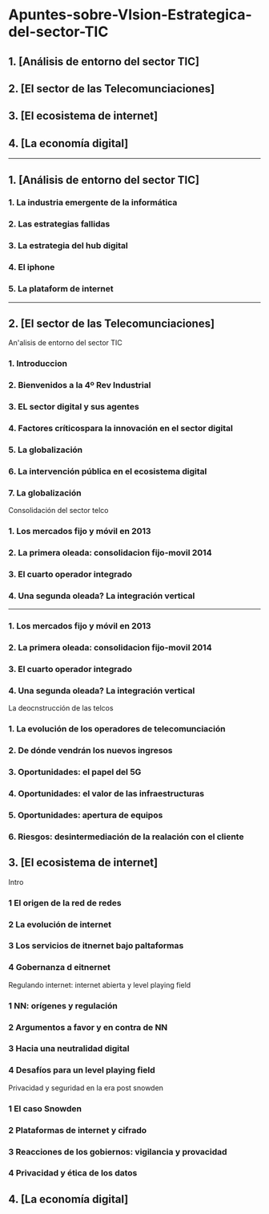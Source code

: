 # Apuntes-sobre-VIsion-Estrategica-del-sector-TIC

## 1. [Análisis de entorno del sector TIC]

## 2. [El sector de las Telecomunciaciones]

## 3. [El ecosistema de internet]

## 4. [La economía digital]


---------------

## 1. [Análisis de entorno del sector TIC]

### 1. La industria emergente de la informática

### 2. Las estrategias fallidas

### 3. La estrategia del hub digital

### 4. El iphone

### 5. La plataform de internet

-----------------

## 2. [El sector de las Telecomunciaciones]

An'alisis de entorno del sector TIC

### 1. Introduccion

### 2. Bienvenidos a la 4º Rev Industrial

### 3. EL sector digital y sus agentes 

### 4. Factores críticospara la innovación en el sector digital

### 5. La globalización

### 6. La intervención pública en el ecosistema digital

### 7. La globalización

Consolidación del sector telco

### 1. Los mercados fijo y móvil en 2013

### 2. La primera oleada: consolidacion fijo-movil 2014

### 3. El cuarto operador integrado

### 4. Una segunda oleada? La integración vertical

---------------
### 1. Los mercados fijo y móvil en 2013

### 2. La primera oleada: consolidacion fijo-movil 2014

### 3. El cuarto operador integrado

### 4. Una segunda oleada? La integración vertical

La deocnstrucción de las telcos

### 1. La evolución de los operadores de telecomunciación

### 2. De dónde vendrán los nuevos ingresos

### 3. Oportunidades: el papel del 5G

### 4. Oportunidades: el valor de las infraestructuras

### 5. Oportunidades: apertura de equipos

### 6. Riesgos: desintermediación de la realación con el cliente

## 3. [El ecosistema de internet]

Intro

### 1 El origen de la red de redes

### 2 La evolución de internet

### 3 Los servicios de itnernet bajo paltaformas

### 4 Gobernanza d eitnernet

Regulando internet: internet abierta y level playing field

### 1 NN: orígenes y regulación

### 2 Argumentos a favor y en contra de NN

### 3 Hacia una neutralidad digital

### 4 Desafíos para un level playing field

Privacidad y seguridad en la era post snowden

### 1 El caso Snowden

### 2 Plataformas de internet y cifrado

### 3 Reacciones de los gobiernos: vigilancia y provacidad

### 4 Privacidad y ética de los datos


## 4. [La economía digital]
